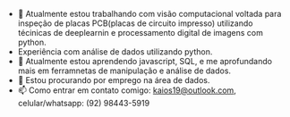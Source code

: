 - 🔭 Atualmente estou trabalhando com visão computacional voltada para inspeção de placas PCB(placas de circuito impresso) utilizando técinicas de deeplearnin e processamento digital de imagens com python.
- Experiência com análise de dados utilizando python.
- 🌱 Atualmente estou aprendendo javascript, SQL, e me aprofundando mais em ferramnetas de manipulação e análise de dados.
- 👯 Estou procurando por emprego na área de dados.
- 📫 Como entrar em contato comigo: kaios19@outlook.com, celular/whatsapp: (92) 98443-5919  

<!---
kaioalexandre/kaioalexandre is a ✨ special ✨ repository because its `README.md` (this file) appears on your GitHub profile.
You can click the Preview link to take a look at your changes.
--->
